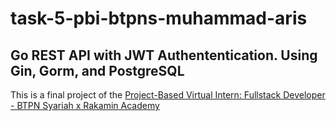 # task-5-pbi-btpns-muhammad-aris
## Go REST API with JWT Authententication. Using Gin, Gorm, and PostgreSQL 

This is a final project of the [Project-Based Virtual Intern: Fullstack Developer - BTPN Syariah x Rakamin Academy](https://www.rakamin.com/about-project-based-internship)

